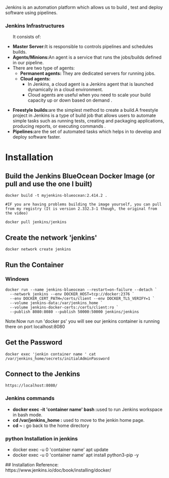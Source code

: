 <p>Jenkins is an automation platform which allows us to build , test and deploy software using pipelines.</p>

<h3>Jenkins Infrastructures</h3>

<ul>
    <p>It consists of:</p>
    <li><b>Master Server:</b>It is responsible to  controls pipelines and schedules builds.</li>
    <li><b>Agents/Minions:</b>An agent is a service that runs the jobs/builds defined in our pipeline.</li>
    <li>There are two type of agents:
        <ul>
            <li><b>Permanent agents: </b>They are dedicated servers for running jobs.</li>
            <li><b>Cloud agents: </b>
                <ul>
                    <li> In Jenkins, a cloud agent is a Jenkins agent that is launched dynamically in a cloud environment.</li>
                    <li> Cloud agents are useful when you need to scale your build capacity up or down based on demand .</li>
                </ul>
            </li>
        </ul>
    </li>
</ul>


<ul>
    <li><b>Freestyle builds:</b>are the simplest method to create a build.A freestyle project in Jenkins is a type of build job that allows users to automate simple tasks such as running tests, creating and packaging applications, producing reports, or executing commands .</li>
    <li><b>Pipelines:</b>are the set of automated tasks which helps in to develop and deploy software faster. </li>
</ul>



# Installation
## Build the Jenkins BlueOcean Docker Image (or pull and use the one I built)
```
docker build -t myjenkins-blueocean:2.414.2 .

#IF you are having problems building the image yourself, you can pull from my registry (It is version 2.332.3-1 though, the original from the video)

docker pull jenkins/jenkins
```

## Create the network 'jenkins'
```
docker network create jenkins
```



## Run the Container

### Windows
```
docker run --name jenkins-blueocean --restart=on-failure --detach `
  --network jenkins --env DOCKER_HOST=tcp://docker:2376 `
  --env DOCKER_CERT_PATH=/certs/client --env DOCKER_TLS_VERIFY=1 `
  --volume jenkins-data:/var/jenkins_home `
  --volume jenkins-docker-certs:/certs/client:ro `
  --publish 8080:8080 --publish 50000:50000 jenkins/jenkins
```

<p>Note:Now run run 'docker ps' you will see our jenkins container is running there on port localhost:8080</p>

## Get the Password
```
docker exec 'jenkin container name ' cat /var/jenkins_home/secrets/initialAdminPassword
```

## Connect to the Jenkins
```
https://localhost:8080/
```


<h3>Jenkins commands</h3>
<ul>
    <li><b> docker exec -it  'container name' bash :</b>used to run Jenkins workspace  in bash mode.</li>
    <li><b>cd /var/jenkins_home :</b> used to move to the jenkin home page.</li>
    <li><b>cd ~ :</b> go back to the home directory</li>
</ul>



<h3>python Installation in jenkins</h3>
<ul>
    <li>docker exec -u 0 'container name' apt update</li>
    <li>docker exec -u 0 'container name' apt install python3-pip -y</li>
</ul>
## Installation Reference:
https://www.jenkins.io/doc/book/installing/docker/
